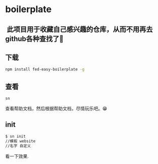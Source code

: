 # boilerplate

##  此项目用于收藏自己感兴趣的仓库，从而不用再去github各种查找了🤔
## 下载
```bash
npm install fed-easy-boilerplate -g
```
## 查看
```
sn
```
查看帮助文档，然后根据帮助文档，尽情玩乐吧。😁

## init
```bash
$ sn init
//模板 website
//名字 自定义
```
看一下效果.
